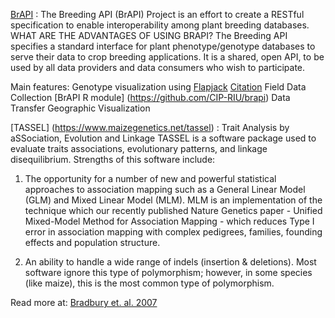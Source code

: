
[BrAPI](https://brapi.org) : 
The Breeding API (BrAPI) Project is an effort to create a RESTful specification to enable interoperability among plant breeding databases.
WHAT ARE THE ADVANTAGES OF USING BRAPI?
The Breeding API specifies a standard interface for plant phenotype/genotype databases to serve their data to crop breeding applications. It is a shared, open API, to be used by all data providers and data consumers who wish to participate.

Main features:
 Genotype visualization using [Flapjack](https://ics.hutton.ac.uk/flapjack/) [Citation](https://www.ncbi.nlm.nih.gov/pubmed/20956241)
 Field Data Collection
[BrAPI R module] (https://github.com/CIP-RIU/brapi)
 Data Transfer
 Geographic Visualization
 
 [TASSEL] (https://www.maizegenetics.net/tassel) : Trait Analysis by aSSociation, Evolution and Linkage
 TASSEL is a software package used to evaluate traits associations, evolutionary patterns, and linkage disequilibrium. Strengths of this software include:
 
1. The opportunity for a number of new and powerful statistical approaches to association mapping such as a General Linear Model (GLM) and Mixed Linear Model (MLM). MLM is an implementation of the technique which our recently published Nature Genetics paper - Unified Mixed-Model Method for Association Mapping - which reduces Type I error in association mapping with complex pedigrees, families, founding effects and population structure.

2. An ability to handle a wide range of indels (insertion & deletions). Most software ignore this type of polymorphism; however, in some species (like maize), this is the most common type of polymorphism.

Read more at: [Bradbury et. al. 2007](https://academic.oup.com/bioinformatics/article/23/19/2633/185151)


 
  



